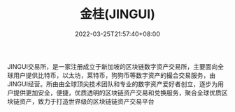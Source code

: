 ﻿---
weight: 
title: "金桂(JINGUI)"
description: "JINGUI交易所，是一家注册成立于新加坡的区块链数字资产交易所，主要面向全球用户提供比特币，以太坊，莱特币，狗狗币等数字资产的撮合交易服务"
date: 2022-03-25T21:57:40+08:00
lastmod: 2022-03-25T16:45:40+08:00
draft: false
authors: ["Metabd"]
featuredImage: "jingui.webp"
link: ""
tags: ["交易所","金桂(JINGUI)"]
categories: ["navigation"]
navigation: ["交易所"]
lightgallery: true
toc: true
pinned: false
recommend: false
recommend1: false
---
JINGUI交易所，是一家注册成立于新加坡的区块链数字资产交易所，主要面向全球用户提供比特币，以太坊，莱特币，狗狗币等数字资产的撮合交易服务，由JINGUI经营。所由由全球顶尖技术团队和专业的数字资产爱好者创立，逐步为用户提供更加安全，便捷，优质透明的区块链资产交易和兑换服务，聚合全球优质区块链资产，致力于打造世界级的区块链链资产交易平台
